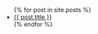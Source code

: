 <ul>
  {% for post in site.posts %}
    <li>
      <a href="{% link{ post.url } %}">{{ post.title }}</a>
    </li>
  {% endfor %}
</ul>
